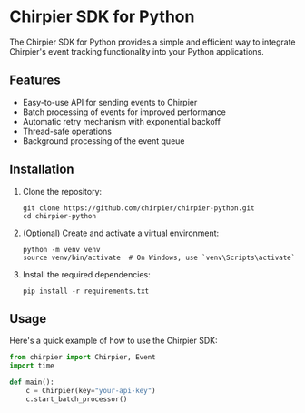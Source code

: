 # Chirpier SDK for Python

The Chirpier SDK for Python provides a simple and efficient way to integrate Chirpier's event tracking functionality into your Python applications.

## Features

- Easy-to-use API for sending events to Chirpier
- Batch processing of events for improved performance
- Automatic retry mechanism with exponential backoff
- Thread-safe operations
- Background processing of the event queue

## Installation

1. Clone the repository:
   ```
   git clone https://github.com/chirpier/chirpier-python.git
   cd chirpier-python
   ```

2. (Optional) Create and activate a virtual environment:
   ```
   python -m venv venv
   source venv/bin/activate  # On Windows, use `venv\Scripts\activate`
   ```

3. Install the required dependencies:
   ```
   pip install -r requirements.txt
   ```

## Usage

Here's a quick example of how to use the Chirpier SDK:

```python
from chirpier import Chirpier, Event
import time

def main():
    c = Chirpier(key="your-api-key")
    c.start_batch_processor()
